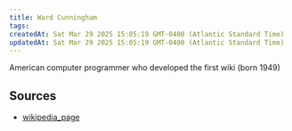 ```yaml
---
title: Ward Cunningham
tags: 
createdAt: Sat Mar 29 2025 15:05:19 GMT-0400 (Atlantic Standard Time)
updatedAt: Sat Mar 29 2025 15:05:19 GMT-0400 (Atlantic Standard Time)
---
```



American computer programmer who developed the first wiki (born 1949)



## Sources
- [wikipedia_page](https://en.wikipedia.org/wiki/Ward_Cunningham)
